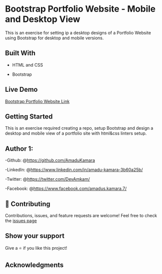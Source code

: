 # Bootstrap Portfolio Website - Mobile and Desktop View

This is an exercise for setting ip a desktop designs of a Portfolio Website using Bootstrap for desktop and mobile versions.


## Built With

- HTML and CSS

- Bootstrap

## Live Demo

<a href="#">Bootstrap Portfolio Website Link</a>

## Getting Started

This is an exercise required creating a repo, setup Bootstrap and design a desktop and mobile view of a portfolio site with html&css linters setup.

## Author 1:

-Github: @<https://github.com/AmaduKamara>

-LinkedIn: @<https://www.linkedin.com/in/amadu-kamara-3b60a25b/>

-Twitter: @<https://twitter.com/DevAmkam/>

-Facebook: @<https://www.facebook.com/amadus.kamara.7/>

## 🤝 Contributing

Contributions, issues, and feature requests are welcome!
Feel free to check the <a href="#">issues page</a>

## Show your support

Give a ⭐️ if you like this project!

## Acknowledgments

